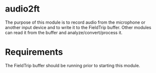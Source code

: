 # audio2ft

The purpose of this module is to record audio from the microphone or another input device and to write it to the FieldTrip buffer. Other modules can read it from the buffer and analyze/convert/process it.

# Requirements

The FieldTrip buffer should be running prior to starting this module.
